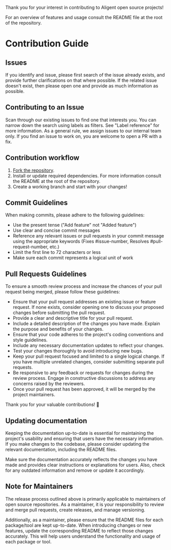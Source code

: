 Thank you for your interest in contributing to Aligent open source projects!

For an overview of features and usage consult the README file at the root of the repository.

# Contribution Guide

## Issues

If you identify and issue, please first search of the issue already exists, and provide further clarifications on that where possible. If the related issue doesn't exist, then please open one and provide as much information as possible.

## Contributing to an Issue

Scan through our existing issues to find one that interests you. You can narrow down the search using labels as filters. See "Label reference" for more information. As a general rule, we assign issues to our internal team only. If you find an issue to work on, you are welcome to open a PR with a fix.

## Contribution workflow

1. [Fork the repository](https://docs.github.com/en/pull-requests/collaborating-with-pull-requests/working-with-forks/fork-a-repo).
2. Install or update required dependencies. For more information consult the README at the root of the repository.
3. Create a working branch and start with your changes!

## Commit Guidelines

When making commits, please adhere to the following guidelines:

- Use the present tense ("Add feature" not "Added feature")
- Use clear and concise commit messages
- Reference any relevant issues or pull requests in your commit message using the appropriate keywords (Fixes #issue-number, Resolves #pull-request-number, etc.)
- Limit the first line to 72 characters or less
- Make sure each commit represents a logical unit of work

## Pull Requests Guidelines

To ensure a smooth review process and increase the chances of your pull request being merged, please follow these guidelines:

- Ensure that your pull request addresses an existing issue or feature request. If none exists, consider opening one to discuss your proposed changes before submitting the pull request.
- Provide a clear and descriptive title for your pull request.
- Include a detailed description of the changes you have made. Explain the purpose and benefits of your changes.
- Ensure that your code adheres to the project's coding conventions and style guidelines.
- Include any necessary documentation updates to reflect your changes.
- Test your changes thoroughly to avoid introducing new bugs.
- Keep your pull request focused and limited to a single logical change. If you have multiple unrelated changes, consider submitting separate pull requests.
- Be responsive to any feedback or requests for changes during the review process. Engage in constructive discussions to address any concerns raised by the reviewers.
- Once your pull request has been approved, it will be merged by the project maintainers.

Thank you for your valuable contributions! 🎉

## Updating documentation

Keeping the documentation up-to-date is essential for maintaining the project's usability and ensuring that users have the necessary information. If you make changes to the codebase, please consider updating the relevant documentation, including the README files.

Make sure the documentation accurately reflects the changes you have made and provides clear instructions or explanations for users. Also, check for any outdated information and remove or update it accordingly.

## Note for Maintainers

The release process outlined above is primarily applicable to maintainers of open source repositories. As a maintainer, it is your responsibility to review and merge pull requests, create releases, and manage versioning.

Additionally, as a maintainer, please ensure that the README files for each package/tool are kept up-to-date. When introducing changes or new features, update the corresponding README to reflect those changes accurately. This will help users understand the functionality and usage of each package or tool.
